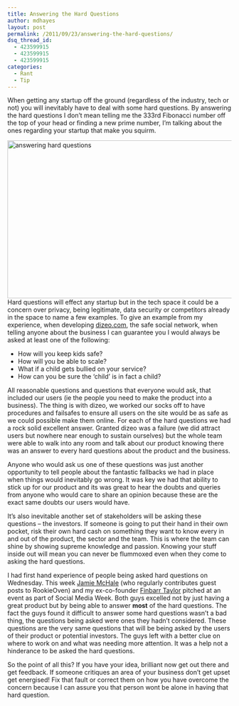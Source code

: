 ```yaml
---
title: Answering the Hard Questions
author: mdhayes
layout: post
permalink: /2011/09/23/answering-the-hard-questions/
dsq_thread_id:
  - 423599915
  - 423599915
  - 423599915
categories:
  - Rant
  - Tip
---
```

When getting any startup off the ground (regardless of the industry, tech or not) you will inevitably have to deal with some hard questions. By answering the hard questions I don’t mean telling me the 333rd Fibonacci number off the top of your head or finding a new prime number, I’m talking about the ones regarding your startup that make you squirm.

[<img class="aligncenter size-full wp-image-302" title="answering-a-hard-question" src="http://www.rookieoven.com/wp-content/uploads/2011/09/answering-a-hard-question.jpeg" alt="answering hard questions" width="512" height="355" />][1]Hard questions will effect any startup but in the tech space it could be a concern over privacy, being legitimate, data security or competitors already in the space to name a few examples. To give an example from my experience, when developing [dizeo.com][2], the safe social network, when telling anyone about the business I can guarantee you I would always be asked at least one of the following:

  * How will you keep kids safe?
  * How will you be able to scale?
  * What if a child gets bullied on your service?
  * How can you be sure the ‘child’ is in fact a child?

All reasonable questions and questions that everyone would ask, that included our users (ie the people you need to make the product into a business). The thing is with dizeo, we worked our socks off to have procedures and failsafes to ensure all users on the site would be as safe as we could possible make them online. For each of the hard questions we had a rock solid excellent answer. Granted dizeo was a failure (we did attract users but nowhere near enough to sustain ourselves) but the whole team were able to walk into any room and talk about our product knowing there was an answer to every hard questions about the product and the business.

Anyone who would ask us one of these questions was just another opportunity to tell people about the fantastic fallbacks we had in place when things would inevitably go wrong. It was key we had that ability to stick up for our product and its was great to hear the doubts and queries from anyone who would care to share an opinion because these are the exact same doubts our users would have.

It’s also inevitable another set of stakeholders will be asking these questions &#8211; the investors. If someone is going to put their hand in their own pocket, risk their own hard cash on something they want to know every in and out of the product, the sector and the team. This is where the team can shine by showing supreme knowledge and passion. Knowing your stuff inside out will mean you can never be flummoxed even when they come to asking the hard questions.

I had first hand experience of people being asked hard questions on Wednesday. This week [Jamie McHale][3] (who regularly contributes guest posts to RookieOven) and my ex-co-founder [Finbarr Taylor][4] pitched at an event as part of Social Media Week. Both guys excelled not by just having a great product but by being able to answer **most** of the hard questions. The fact the guys found it difficult to answer some hard questions wasn’t a bad thing, the questions being asked were ones they hadn’t considered. These questions are the very same questions that will be being asked by the users of their product or potential investors. The guys left with a better clue on where to work on and what was needing more attention. It was a help not a hinderance to be asked the hard questions.

So the point of all this? If you have your idea, brilliant now get out there and get feedback. If someone critiques an area of your business don&#8217;t get upset get energised! Fix that fault or correct them on how you have overcome the concern because I can assure you that person wont be alone in having that hard question.

 [1]: http://www.rookieoven.com/wp-content/uploads/2011/09/answering-a-hard-question.jpeg
 [2]: http://www.crunchbase.com/company/dizeo "Dizeo crunchbase"
 [3]: http://telaco.com "Jamie McHale's Homepage"
 [4]: http://finbarrtaylor.com "Finbarr Taylor's Homepage"